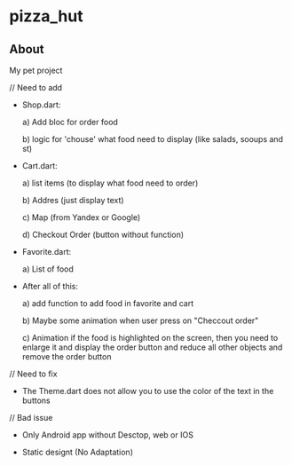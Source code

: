 # pizza_hut
## About
My pet project 

// Need to add

- Shop.dart:
  
  a) Add bloc for order food
  
  b) logic for 'chouse' what food need to display (like salads, sooups and st)
  
- Cart.dart:

  a) list items (to display what food need to order)

  b) Addres (just display text)
  
  c) Map (from Yandex or Google)
  
  d) Checkout Order (button without function)
 
 - Favorite.dart:

   a) List of food
  
 - After all of this:
   
   a) add function to add food in favorite and cart
   
   b) Maybe some animation when user press on "Checcout order"
   
   c) Animation if the food is highlighted on the screen, then you need to enlarge it and display the order button and reduce all other objects and remove the order button
   
// Need to fix

- The Theme.dart does not allow you to use the color of the text in the buttons
 
// Bad issue

- Only Android app without Desctop, web or IOS

- Static designt (No Adaptation)
